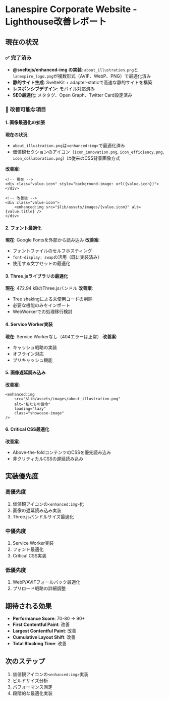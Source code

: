 # Lanespire Corporate Website - Lighthouse改善レポート

## 現在の状況

### ✅ 完了済み

- **@sveltejs/enhanced-img の実装**: `about_illustration.png`と`lanespire_logo.png`が複数形式（AVIF、WebP、PNG）で最適化済み
- **静的サイト生成**: SvelteKit + adapter-staticで高速な静的サイトを構築
- **レスポンシブデザイン**: モバイル対応済み
- **SEO最適化**: メタタグ、Open Graph、Twitter Card設定済み

### 🔧 改善可能な項目

#### 1. 画像最適化の拡張

**現在の状況**:

- `about_illustration.png`は`<enhanced:img>`で最適化済み
- 価値観セクションのアイコン（`icon_innovation.png`, `icon_efficiency.png`, `icon_collaboration.png`）は従来のCSS背景画像方式

**改善案**:

```svelte
<!-- 現在 -->
<div class="value-icon" style="background-image: url({value.icon})"></div>

<!-- 改善後 -->
<div class="value-icon">
	<enhanced:img src="$lib/assets/images/{value.icon}" alt={value.title} />
</div>
```

#### 2. フォント最適化

**現在**: Google Fontsを外部から読み込み
**改善案**:

- フォントファイルのセルフホスティング
- `font-display: swap`の活用（既に実装済み）
- 使用する文字セットの最適化

#### 3. Three.jsライブラリの最適化

**現在**: 472.94 kBのThree.jsバンドル
**改善案**:

- Tree shakingによる未使用コードの削除
- 必要な機能のみをインポート
- WebWorkerでの処理移行検討

#### 4. Service Worker実装

**現在**: Service Workerなし（404エラーは正常）
**改善案**:

- キャッシュ戦略の実装
- オフライン対応
- プリキャッシュ機能

#### 5. 画像遅延読み込み

**改善案**:

```svelte
<enhanced:img
	src="$lib/assets/images/about_illustration.png"
	alt="私たちの使命"
	loading="lazy"
	class="showcase-image"
/>
```

#### 6. Critical CSS最適化

**改善案**:

- Above-the-foldコンテンツのCSSを優先読み込み
- 非クリティカルCSSの遅延読み込み

## 実装優先度

### 高優先度

1. 価値観アイコンの`<enhanced:img>`化
2. 画像の遅延読み込み実装
3. Three.jsバンドルサイズ最適化

### 中優先度

1. Service Worker実装
2. フォント最適化
3. Critical CSS実装

### 低優先度

1. WebP/AVIFフォールバック最適化
2. プリロード戦略の詳細調整

## 期待される効果

- **Performance Score**: 70-80 → 90+
- **First Contentful Paint**: 改善
- **Largest Contentful Paint**: 改善
- **Cumulative Layout Shift**: 改善
- **Total Blocking Time**: 改善

## 次のステップ

1. 価値観アイコンの`<enhanced:img>`実装
2. ビルドサイズ分析
3. パフォーマンス測定
4. 段階的な最適化実装
